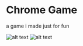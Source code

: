 # Chrome Game

a game i made just for fun

![alt text](https://github.com/AquaCoder0010/Google-Dinosour-Game/blob/[branch]/Capture.PNG?raw=true)
![alt text](https://github.com/AquaCoder0010/Google-Dinosour-Game/blob/[branch]/Capture_2.PNG?raw=true)
